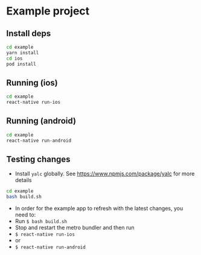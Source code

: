 # Example project

## Install deps

```bash
cd example
yarn install
cd ios
pod install
```

## Running (ios)

```bash
cd example
react-native run-ios
```

## Running (android)

```bash
cd example
react-native run-android
```

## Testing changes

-   Install `yalc` globally. See https://www.npmjs.com/package/yalc for more details

```bash
cd example
bash build.sh
```

-   In order for the example app to refresh with the latest changes, you need to:
-   Run `$ bash build.sh`
-   Stop and restart the metro bundler and then run
-   `$ react-native run-ios`
-   or
-   `$ react-native run-android`
